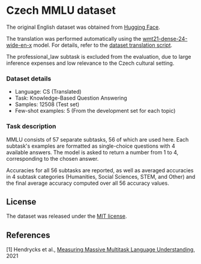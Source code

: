 # Czech MMLU dataset

The original English dataset was obtained from [Hugging Face](https://huggingface.co/datasets/cais/mmlu).

The translation was performed automatically using the [wmt21-dense-24-wide-en-x](https://huggingface.co/facebook/wmt21-dense-24-wide-en-x) model. For details, refer to the [dataset translation script](../dataset_translation.py).

The professional_law subtask is excluded from the evaluation, due to large inference expenses and low relevance to the Czech cultural setting.

### Dataset details

- Language: CS (Translated)
- Task: Knowledge-Based Question Answering
- Samples: 12508 (Test set)
- Few-shot examples: 5 (From the development set for each topic)

### Task description

MMLU consists of 57 separate subtasks, 56 of which are used here. Each subtask's examples are formatted as single-choice questions with 4 available answers. The model is asked to return a number from 1 to 4, corresponding to the chosen answer.

Accuracies for all 56 subtasks are reported, as well as averaged accuracies in 4 subtask categories (Humanities, Social Sciences, STEM, and Other) and the final average accuracy computed over all 56 accuracy values.

## License

The dataset was released under the [MIT license](LICENSE).

## References

[1] Hendrycks et al., [Measuring Massive Multitask Language Understanding](https://arxiv.org/abs/2009.03300), 2021
